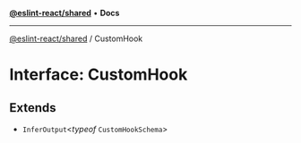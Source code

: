 [**@eslint-react/shared**](../README.md) • **Docs**

***

[@eslint-react/shared](../README.md) / CustomHook

# Interface: CustomHook

## Extends

- `InferOutput`\<*typeof* `CustomHookSchema`\>
